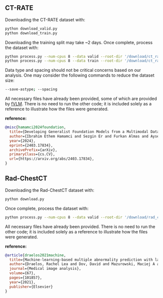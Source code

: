## CT-RATE

Downloading the CT-RATE dataset with:
```bash
python download_valid.py
python download_train.py
```
Downloading the training split may take ~2 days. Once complete, process the dataset with:
```bash
python process.py --num-cpus 8 --data valid --root-dir '/download/ct_rate/dataset/' --save-dir '/data/ct_rate/'
python process.py --num-cpus 8 --data train --root-dir '/download/ct_rate/dataset/' --save-dir '/data/ct_rate/'
```
Data type and spacing should not be critical concerns based on our analysis. One may consider the following commands to reduce the dataset size:
```bash
--save-astype; --spacing
```
All necessary files have already been provided, some of which are provided by [fVLM](https://github.com/alibaba-damo-academy/fvlm). 
There is no need to run the other code; it is included solely as a reference to illustrate how the files were generated.

**reference:**
```bib
@misc{hamamci2024foundation,
  title={Developing Generalist Foundation Models from a Multimodal Dataset for 3D Computed Tomography}, 
  author={Ibrahim Ethem Hamamci and Sezgin Er and Furkan Almas and Ayse Gulnihan Simsek and Sevval Nil Esirgun and Irem Dogan and Muhammed Furkan Dasdelen and Omer Faruk Durugol and Bastian Wittmann and Tamaz Amiranashvili and Enis Simsar and Mehmet Simsar and Emine Bensu Erdemir and Abdullah Alanbay and Anjany Sekuboyina and Berkan Lafci and Christian Bluethgen and Mehmet Kemal Ozdemir and Bjoern Menze},
  year={2024},
  eprint={2403.17834},
  archivePrefix={arXiv},
  primaryClass={cs.CV},
  url={https://arxiv.org/abs/2403.17834}, 
}
```

## Rad-ChestCT

Downloading the Rad-ChestCT dataset with:
```bash
python download.py
```
Once complete, process the dataset with:
```bash
python process.py --num-cpus 8 --data valid --root-dir '/download/rad_chestct/' --save-dir '/data/rad_chestct/'
```
All necessary files have already been provided. There is no need to run the other code; it is included solely as a reference to illustrate how the files were generated.

**reference:**
```bib
@article{draelos2021machine,
  title={Machine-learning-based multiple abnormality prediction with large-scale chest computed tomography volumes},
  author={Draelos, Rachel Lea and Dov, David and Mazurowski, Maciej A and Lo, Joseph Y and Henao, Ricardo and Rubin, Geoffrey D and Carin, Lawrence},
  journal={Medical image analysis},
  volume={67},
  pages={101857},
  year={2021},
  publisher={Elsevier}
}
```
